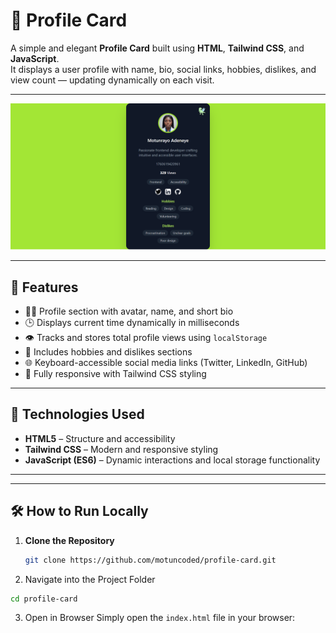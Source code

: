 # 🌟 Profile Card

A simple and elegant **Profile Card** built using **HTML**, **Tailwind CSS**, and **JavaScript**.  
It displays a user profile with name, bio, social links, hobbies, dislikes, and view count — updating dynamically on each visit.

---

![Profile Preview](/assets/Profile-Card.png)

---

## 🚀 Features

- 🧑‍💻 Profile section with avatar, name, and short bio  
- 🕒 Displays current time dynamically in milliseconds  
- 👁️ Tracks and stores total profile views using `localStorage`  
- 💬 Includes hobbies and dislikes sections  
- 🌐 Keyboard-accessible social media links (Twitter, LinkedIn, GitHub)  
- 🎨 Fully responsive with Tailwind CSS styling  

---

## 🧰 Technologies Used

- **HTML5** – Structure and accessibility  
- **Tailwind CSS** – Modern and responsive styling  
- **JavaScript (ES6)** – Dynamic interactions and local storage functionality  

---


---

## 🛠️ How to Run Locally

1. **Clone the Repository**
   ```bash
   git clone https://github.com/motuncoded/profile-card.git
    ```
2. Navigate into the Project Folder
```bash
cd profile-card
```

3. Open in Browser
Simply open the `index.html` file in your browser: